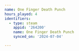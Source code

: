 ```yaml
---
name: One Finger Death Punch
hours_played: 4
identifiers:
  - type: steam
    appid: '264200'
    name: One Finger Death Punch
    synced_on: '2024-07-04'

---
```

